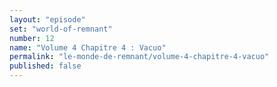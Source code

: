 ```yaml
---
layout: "episode"
set: "world-of-remnant"
number: 12
name: "Volume 4 Chapitre 4 : Vacuo"
permalink: "le-monde-de-remnant/volume-4-chapitre-4-vacuo"
published: false
---
```

